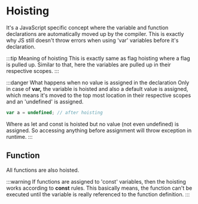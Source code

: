 # Hoisting

It's a JavaScript specific concept where the variable and function declarations are automatically moved up by the compiler.
This is exactly why JS still doesn't throw errors when using 'var' variables before it's declaration.

:::tip Meaning of hoisting
This is exactly same as flag hoisting where a flag is pulled up.
Similar to that, here the variables are pulled up in their respective scopes.
:::

:::danger What happens when no value is assigned in the declaration
Only in case of **var,** the variable is hoisted and also a default value is assigned, 
which means it's moved to the top most location in their respective scopes and an 'undefined' is assigned.

```js
var a = undefined; // after hoisting
```

Where as let and const is hoisted but no value (not even undefined) is assigned.
So accessing anything before assignment will throw exception in runtime. 
:::

## Function

All functions are also hoisted.

:::warning
If functions are assigned to 'const' variables, then the hoisting works according to **const** rules.
This basically means, the function can't be executed until the variable is really referenced to the function definition.
:::
